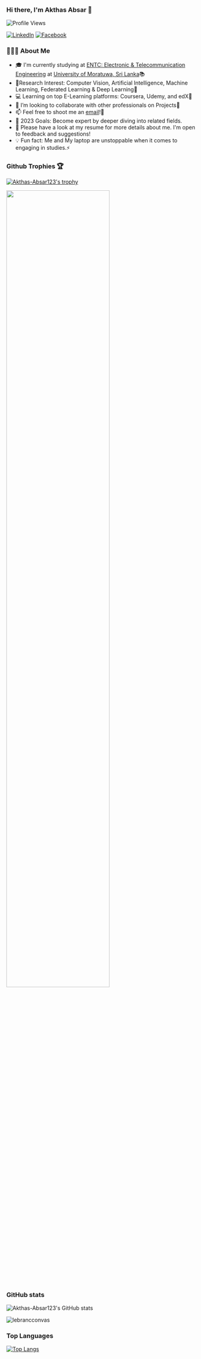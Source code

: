 ### Hi there, I'm Akthas Absar 👋

![Profile Views](https://komarev.com/ghpvc/?username=Akthas-Absar123&style=flat-square&color=blueviolet)

[![LinkedIn](https://img.shields.io/badge/LinkedIn-Connect-blue?logo=linkedin&style=flat-square&link=https://www.linkedin.com/in/akthas-absar-94a618223/)](https://www.linkedin.com/in/mb-shihab-aaqil-ahamed-094508215/)
[![Facebook](https://img.shields.io/badge/Facebook-Follow-blue?logo=facebook&style=flat-square&link=https://www.facebook.com/YOUR_USERNAME/)](https://www.facebook.com/profile.php?id=100007401003419)

### 👨🏻‍💻 About Me

- 🎓 I'm currently studying at [ENTC: Electronic & Telecommunication Engineering](https://ent.uom.lk/) at [University of Moratuwa, Sri Lanka](https://www.mrt.ac.lk/)📚
- 🌱Research Interest: Computer Vision, Artificial Intelligence, Machine Learning, Federated Learning & Deep Learning🤖 
- 💻 Learning on top E-Learning platforms: Coursera, Udemy, and edX📖
- 👯 I’m looking to collaborate with other professionals on Projects🤝
- 📫 Feel free to shoot me an [email](mailto:miakthasabsar288@gmail.com)!🧠
- 🥅 2023 Goals: Become expert by deeper diving into related fields.
- 📄 Please have a look at my resume for more details about me. I'm open to feedback and suggestions!
- 💡 Fun fact: Me and My laptop are unstoppable when it comes to engaging in studies.⚡

### Github Trophies 🏆

[![Akthas-Absar123's trophy](https://github-profile-trophy.vercel.app/?username=Akthas-Absar123&theme=onedark)](https://github.com/Akthas-Absar123)

<img align="center" width="73%" src="https://github-profile-summary-cards.vercel.app/api/cards/profile-details?username=Akthas-Absar123&line_height=21&theme=dracula"> 

### GitHub stats

![Akthas-Absar123's GitHub stats](https://github-readme-stats.vercel.app/api?username=Akthas-Absar123&theme=darcula&show_icons=true)


<p><img align="center" src="https://github-readme-streak-stats.herokuapp.com/?user=Akthas-Absar123&theme=dracula&" alt="lebrancconvas" /></p> 

### Top Languages

[![Top Langs](https://github-readme-stats.vercel.app/api/top-langs/?username=Akthas-Absar123&layout=compact&langs_count=10&custom_title=Languages&theme=dracula)](https://github.com/Akthas-Absar123)

